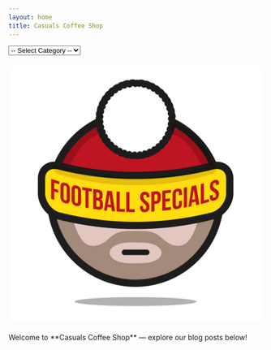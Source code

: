 ```yaml
---
layout: home
title: Casuals Coffee Shop
---
```


<nav>
  <select id="categorySelect" onchange="navigateToCategory()">
    <option value="">-- Select Category --</option>
    <option value="art.html">Art</option>
    <option value="music.html">Music</option>
    <option value="football.html">Football</option>
  </select>
</nav>

<script>
  function navigateToCategory() {
    const page = document.getElementById("categorySelect").value;
    if (page) {
      window.location.href = page;
    }
  }
</script>
<img src="Football_specials_logo.jpg" alt="Casuals Coffee Shop" style="max-width: 100%; height: auto; margin: 20px 0;">
Welcome to **Casuals Coffee Shop** — explore our blog posts below!
